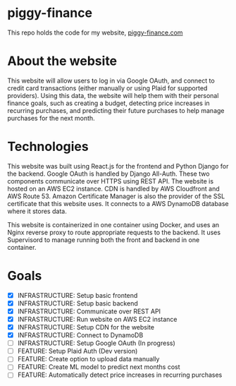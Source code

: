 # piggy-finance
This repo holds the code for my website, [piggy-finance.com](https://www.piggy-finance.com)

# About the website

This website will allow users to log in via Google OAuth, and connect to credit card transactions (either manually or using Plaid for supported providers). Using this data, the website will help them with their personal finance goals, such as creating a budget, detecting price increases in recurring purchases, and predicting their future purchases to help manage purchases for the next month.

# Technologies

This website was built using React.js for the frontend and Python Django for the backend. Google OAuth is handled by Django All-Auth. These two components communicate over HTTPS using REST API. The website is hosted on an AWS EC2 instance. CDN is handled by AWS Cloudfront and AWS Route 53. Amazon Certificate Manager is also the provider of the SSL certificate that this website uses. It connects to a AWS DynamoDB database where it stores data.

This website is containerized in one container using Docker, and uses an Nginx reverse proxy to route appropriate requests to the backend. It uses Supervisord to manage running both the front and backend in one container.

# Goals

- [X] INFRASTRUCTURE: Setup basic frontend
- [X] INFRASTRUCTURE: Setup basic backend
- [X] INFRASTRUCTURE: Communicate over REST API
- [X] INFRASTRUCTURE: Run website on AWS EC2 instance
- [X] INFRASTRUCTURE: Setup CDN for the website
- [X] INFRASTRUCTURE: Connect to DynamoDB
- [ ] INFRASTRUCTURE: Setup Google OAuth (In progress)
- [ ] FEATURE: Setup Plaid Auth (Dev version)
- [ ] FEATURE: Create option to upload data manually 
- [ ] FEATURE: Create ML model to predict next months cost
- [ ] FEATURE: Automatically detect price increases in recurring purchases

